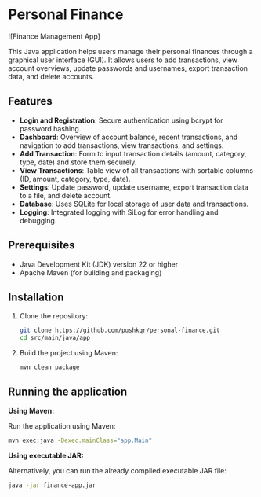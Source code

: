 # Personal Finance

![Finance Management App]

This Java application helps users manage their personal finances through a graphical user interface (GUI). It allows users to add transactions, view account overviews, update passwords and usernames, export transaction data, and delete accounts.

## Features

- **Login and Registration**: Secure authentication using bcrypt for password hashing.
- **Dashboard**: Overview of account balance, recent transactions, and navigation to add transactions, view transactions, and settings.
- **Add Transaction**: Form to input transaction details (amount, category, type, date) and store them securely.
- **View Transactions**: Table view of all transactions with sortable columns (ID, amount, category, type, date).
- **Settings**: Update password, update username, export transaction data to a file, and delete account.
- **Database**: Uses SQLite for local storage of user data and transactions.
- **Logging**: Integrated logging with SiLog for error handling and debugging.

## Prerequisites

- Java Development Kit (JDK) version 22 or higher
- Apache Maven (for building and packaging)

## Installation

1. Clone the repository:

   ```bash
   git clone https://github.com/pushkqr/personal-finance.git
   cd src/main/java/app
   ```

2. Build the project using Maven:
   
   ```bash
   mvn clean package
   ```

## Running the application

**Using Maven:**

Run the application using Maven:

```bash
mvn exec:java -Dexec.mainClass="app.Main"
```

**Using executable JAR:**

Alternatively, you can run the already compiled executable JAR file:

```bash
java -jar finance-app.jar
```


